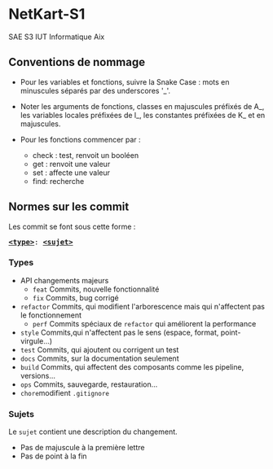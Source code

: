 # NetKart-S1
  
SAE S3 IUT Informatique Aix

## Conventions de nommage
  
* Pour les variables et fonctions, suivre la Snake Case : mots en minuscules séparés par des underscores '_'.
  
* Noter les arguments de fonctions, classes en majuscules préfixés de A_, les variables locales préfixées de l_, les constantes préfixées de K_ et en majuscules.
  
* Pour les fonctions commencer par : 
    * check : test, renvoit un booléen
    * get : renvoit une valeur
    * set : affecte une valeur
    * find: recherche


## Normes sur les commit
  
Les commit se font sous cette forme :
<pre>
<b><a href="#types">&lt;type&gt;</a></b></font>: <b><a href="#sujet">&lt;sujet&gt;</a></b>
</pre>

### Types
* API changements majeurs
    * `feat` Commits, nouvelle fonctionnalité
    * `fix` Commits, bug corrigé
* `refactor` Commits, qui modifient l'arborescence mais qui n'affectent pas le fonctionnement
    * `perf` Commits spéciaux de `refactor` qui améliorent la performance
* `style` Commits,qui n'affectent pas le sens (espace, format, point-virgule...)
* `test` Commits, qui ajoutent ou corrigent un test
* `docs` Commits, sur la documentation seulement
* `build` Commits, qui affectent des composants comme les pipeline, versions...
* `ops` Commits, sauvegarde, restauration...
* `chore`modifient `.gitignore`

### Sujets
Le `sujet` contient une description du changement.
* Pas de majuscule à la première lettre
* Pas de point à la fin
